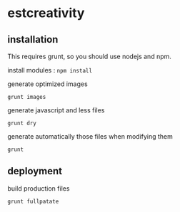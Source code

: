 estcreativity
=============


installation
------------

This requires grunt, so you should use nodejs and npm.

install modules :
`npm install`

generate optimized images

`grunt images`

generate javascript and less files

`grunt dry`

generate automatically those files when modifying them

`grunt`

deployment
----------

build production files

`grunt fullpatate`
